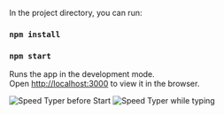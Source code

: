 
In the project directory, you can run:

### `npm install`
### `npm start`

Runs the app in the development mode.<br />
Open [http://localhost:3000](http://localhost:3000) to view it in the browser.

![Speed Typer before Start](https://user-images.githubusercontent.com/42842977/142937124-7fc219b1-15d3-4b9e-a15a-34a0745dd006.png)
![Speed Typer while typing](https://user-images.githubusercontent.com/42842977/142937172-d9dc62cd-05c7-4533-a88d-1d9e364309e1.png)
